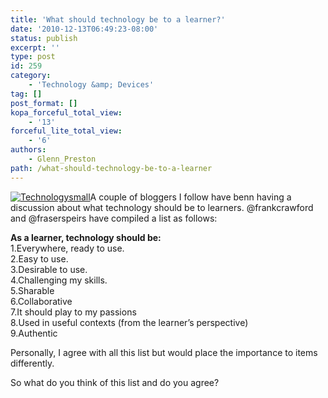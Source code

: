 ```yaml
---
title: 'What should technology be to a learner?'
date: '2010-12-13T06:49:23-08:00'
status: publish
excerpt: ''
type: post
id: 259
category:
    - 'Technology &amp; Devices'
tag: []
post_format: []
kopa_forceful_total_view:
    - '13'
forceful_lite_total_view:
    - '6'
authors:
    - Glenn_Preston
path: /what-should-technology-be-to-a-learner
---
```

[![](http://www.netlearningspace.com/bksi_new/wp-content/uploads/2010/12/Technologysmall.jpg "Technologysmall")](http://www.netlearningspace.com/bksi_new/wp-content/uploads/2010/12/Technologysmall.jpg)A couple of bloggers I follow have benn having a discussion about what technology should be to learners. @frankcrawford and @fraserspeirs have compiled a list as follows:

**As a learner, technology should be:**  
1.Everywhere, ready to use.  
2.Easy to use.  
3.Desirable to use.  
4.Challenging my skills.  
5.Sharable  
6.Collaborative  
7.It should play to my passions  
8.Used in useful contexts (from the learner’s perspective)  
9.Authentic

Personally, I agree with all this list but would place the importance to items differently.

So what do you think of this list and do you agree?